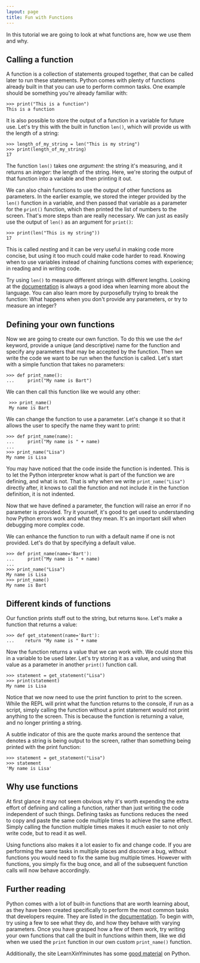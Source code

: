 ```yaml
---
layout: page
title: Fun with Functions
---
```


In this tutorial we are going to look at what functions are, how we use them
and why.

## Calling a function

A function is a collection of statements grouped together, that can be called
later to run these statements. Python comes with plenty of functions already
built in that you can use to perform common tasks. One example should be
something you're already familiar with:

    >>> print("This is a function")
    This is a function
    
It is also possible to store the output of a function in a variable for future
use. Let's try this with the built in function `len()`, which will provide us
with the length of a string:

    >>> length_of_my_string = len("This is my string")
    >>> print(length_of_my_string)
    17

The function `len()` takes one *argument*: the string it's measuring, and it
returns an *integer*: the length of the string.  Here, we're storing the output
of that function into a variable and then printing it out.

We can also chain functions to use the output of other functions as parameters.
In the earlier example, we stored the integer provided by the `len()` function
in a variable, and then passed that variable as a parameter for the `print()`
function, which then printed the list of numbers to the screen. That's more
steps than are really necessary.  We can just as easily use the output of
`len()` as an argument for `print()`:

    >>> print(len("This is my string"))
    17

This is called *nesting* and it can be very useful in making code more concise,
but using it too much could make code harder to read. Knowing when to use
variables instead of chaining functions comes with experience; in reading and
in writing code.

Try using `len()` to measure different strings with different lengths.  Looking
at the [documentation](https://docs.python.org/3/library/functions.html#len "Python 3 built in functions documentation")
is always a good idea when learning more about the language. You can also learn
more by purposefully trying to break the function: What happens when you don't
provide any parameters, or try to measure an integer?

## Defining your own functions

Now we are going to create our own function. To do this we use the `def`
keyword, provide a unique (and descriptive) name for the function and specify
any parameters that may be accepted by the function. Then we write the code we
want to be run when the function is called. Let's start with a simple function
that takes no parameters:

    >>> def print_name():
    ...     print("My name is Bart")
        
We can then call this function like we would any other:
 
     >>> print_name()
     My name is Bart

We can change the function to use a parameter. Let's change it so that it
allows the user to specify the name they want to print:

    >>> def print_name(name):
    ...     print("My name is " + name)
    ...
    >>> print_name("Lisa")
    My name is Lisa

You may have noticed that the code inside the function is indented. This is to
let the Python interpreter know what is part of the function we are defining,
and what is not. That is why when we write `print_name("Lisa")` directly after,
it knows to call the function and not include it in the function definition, it
is not indented.

Now that we have defined a parameter, the function will raise an error if no
parameter is provided. Try it yourself, it's good to get used to understanding
how Python errors work and what they mean. It's an important skill when
debugging more complex code.

We can enhance the function to run with a default name if one is not provided.
Let's do that by specifying a default value.

    >>> def print_name(name='Bart'):
    ...     print("My name is " + name)
    ...
    >>> print_name("Lisa")
    My name is Lisa
    >>> print_name()
    My name is Bart

## Different kinds of functions

Our function prints stuff out to the string, but returns `None`. Let's make a
function that returns a value:

    >>> def get_statement(name='Bart'):
    ...    return "My name is " + name

Now the function returns a value that we can work with. We could store this in
a variable to be used later. Let's try storing it as a value, and using that value
as a parameter in another `print()` function call.

    >>> statement = get_statement("Lisa")
    >>> print(statement)
    My name is Lisa

Notice that we now need to use the print function to print to the screen. While
the REPL will print what the function returns to the console, if run as a
script, simply calling the function without a print statement would not print
anything to the screen. This is because the function is returning a value, and
no longer printing a string.

A subtle indicator of this are the quote marks around the sentence that denotes
a string is being output to the screen, rather than something being printed
with the print function:

    >>> statement = get_statement("Lisa")
    >>> statement
    'My name is Lisa'

## Why use functions

At first glance it may not seem obvious why it's worth expending the extra
effort of defining and calling a function, rather than just writing the code
independent of such things. Defining tasks as functions reduces the need to
copy and paste the same code multiple times to achieve the same effect. Simply
calling the function multiple times makes it much easier to not only write
code, but to read it as well.

Using functions also makes it a lot easier to fix and change code. If you are
performing the same tasks in multiple places and discover a bug, without
functions you would need to fix the same bug multiple times. However with
functions, you simply fix the bug once, and all of the subsequent function
calls will now behave accordingly.

## Further reading

Python comes with a lot of built-in functions that are worth learning about,
as they have been created specifically to perform the most common tasks that
developers require. They are listed in the [documentation](https://docs.python.org/3/library/functions.html "Python 3 built in functions documentation").
To begin with, try using a few to see what they do, and how they behave with
varying parameters. Once you have grasped how a few of them work, try writing
your own functions that call the built in functions within them, like we did
when we used the `print` function in our own custom `print_name()` function.

Additionally, the site LearnXinYminutes has some [good material](https://learnxinyminutes.com/docs/python3/)
on Python.
